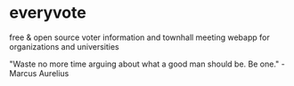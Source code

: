 everyvote
=========

free &amp; open source voter information and townhall meeting webapp for organizations and universities

"Waste no more time arguing about what a good man should be. Be one." - Marcus Aurelius
